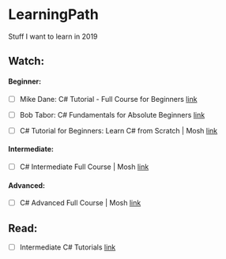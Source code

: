 # LearningPath
Stuff I want to learn in 2019

## Watch:

#### Beginner:

- [ ] Mike Dane: C# Tutorial - Full Course for Beginners [link](https://www.youtube.com/watch?v=GhQdlIFylQ8)

- [ ] Bob Tabor: C# Fundamentals for Absolute Beginners [link](https://www.youtube.com/watch?v=nRjHGKaJY8M)

- [ ] C# Tutorial for Beginners: Learn C# from Scratch | Mosh [link](https://www.youtube.com/watch?v=gfkTfcpWqAY)

#### Intermediate:

- [ ] C# Intermediate Full Course | Mosh  [link](https://www.youtube.com/watch?v=M3lqkuZQBcM)

#### Advanced:

- [ ] C# Advanced Full Course | Mosh  [link](https://www.youtube.com/watch?v=uBan98h1KE0)

## Read:

- [ ] Intermediate C# Tutorials [link](http://rbwhitaker.wikidot.com/c-sharp-intermediate-tutorials)
